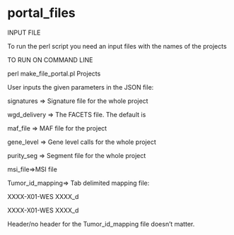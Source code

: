 # portal_files
INPUT FILE

To run the perl script you need an input files with the names of the projects


TO RUN ON COMMAND LINE

perl make_file_portal.pl Projects 


User inputs the given parameters in the JSON file: 

signatures => Signature file for the whole project

wgd_delivery => The FACETS file. The default is 

maf_file => MAF file for the project

gene_level => Gene level calls for the whole project

purity_seg => Segment file for the whole project

msi_file=>MSI file


Tumor_id_mapping=> Tab delimited mapping file:

XXXX-X01-WES       XXXX_d

XXXX-X01-WES       XXXX_d



Header/no header for the Tumor_id_mapping file  doesn’t matter.  
